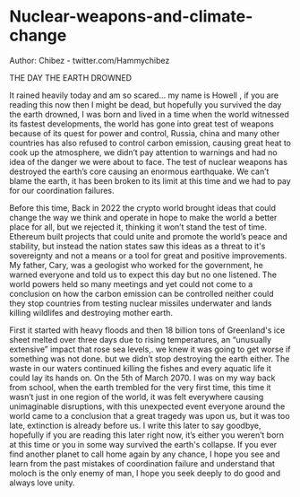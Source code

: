 # Nuclear-weapons-and-climate-change


Author: Chibez - twitter.com/Hammychibez

THE DAY THE EARTH DROWNED

It rained heavily today and am so scared… my name is Howell ,  if you are reading this now then I might be dead, but hopefully you survived the day the earth drowned,  I was born and lived in a time when the world witnessed its fastest developments, the world has gone into great test of weapons because of its quest for power and control, Russia, china and many other countries has also refused to control carbon emission, causing great heat to cook up the atmosphere, we didn’t pay attention to warnings and had no idea of the danger we were about to face. 
The test of nuclear weapons has destroyed the earth’s core causing an enormous earthquake. We can’t blame the earth, it has been broken to its limit at this time and we had to pay for our coordination failures.

Before this time, Back in 2022 the crypto world brought ideas that could change the way we think and operate in hope to make the world a better place for all, but we rejected it, thinking it won’t stand the test of time. Ethereum built projects that could unite and promote the world’s peace and stability, but instead the nation states saw this ideas as a threat to it's sovereignty and not a means or a tool for great and positive improvements.
My father, Cary, was a geologist who worked for the government, he warned everyone and told us to expect this day but no one listened.
The world powers held so many meetings and yet could not come to a conclusion on how the carbon emission can be controlled neither could they stop countries from testing nuclear missiles underwater and lands killing wildlifes and destroying mother earth.

First it started with heavy floods and then 18 billion tons of Greenland's ice sheet melted over three days due to rising temperatures, an “unusually extensive” impact that rose sea levels,. we knew it was going to get worse if something was not done. but we didn’t stop destroying the earth either. The waste in our waters continued killing the fishes and every aquatic life it could lay its hands on.
On the 5th of March 2070. I was on my way back from school, when the earth trembled for the very first time, this time it wasn’t just in one region of the world, it was felt everywhere causing unimaginable disruptions, with this unexpected event everyone around the world came to a conclusion that a great tragedy was upon us, but it was too late, extinction is already before us.
I write this later to say goodbye, hopefully if you are reading this later right now, it’s either you weren’t born at this time or you in some way survived the earth's collapse. 
If you ever find another planet to call home again by any chance, I hope you see and learn from the past mistakes of coordination failure and understand that moloch is the only enemy of man, I hope you seek deeply to do good and always love unity.
